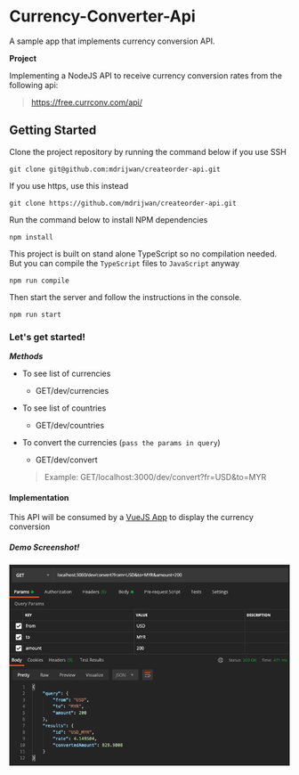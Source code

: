 # Currency-Converter-Api
A sample app that implements currency conversion API.

**Project**

Implementing a NodeJS API to receive currency conversion rates from the following api:

> https://free.currconv.com/api/

## Getting Started

Clone the project repository by running the command below if you use SSH

```
git clone git@github.com:mdrijwan/createorder-api.git
```

If you use https, use this instead

```
git clone https://github.com/mdrijwan/createorder-api.git
```

Run the command below to install NPM dependencies

```
npm install
```

This project is built on stand alone TypeScript so no compilation needed. But you can compile the `TypeScript` files to `JavaScript` anyway

```
npm run compile
```

Then start the server and follow the instructions in the console.

```
npm run start
```

### Let's get started!

***Methods***
- To see list of currencies
  + GET/dev/currencies

- To see list of countries
  + GET/dev/countries

- To convert the currencies (`pass the params in query`)
  + GET/dev/convert
  > Example: GET/localhost:3000/dev/convert?fr=USD&to=MYR

#### Implementation
This API will be consumed by a [VueJS App](https://github.com/mdrijwan/currency-converter-app) to display the currency conversion 
  
##### Demo Screenshot!
![demo](https://github.com/mdrijwan/currency-converter-api/blob/master/from_usd_to_myr.png)
  

